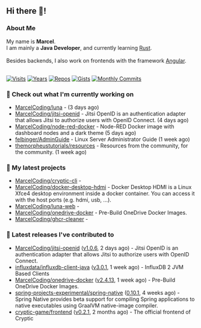 ## Hi there 👋!




### About Me

My name is **Marcel**.<br>
I am mainly a **Java Developer**, and currently learning [Rust](https://www.rust-lang.org).<br>
<br>
Besides backends, I also work on frontends with the framework [Angular](https://angular.io).
<br>
<br>

[![Visits](https://badges.pufler.dev/visits/MarcelCoding/MarcelCoding?style=flat-square&color=black&logo=github)](https://github.com/MarcelCoding)
[![Years](https://badges.pufler.dev/years/MarcelCoding?style=flat-square&color=black&logo=github)](https://github.com/MarcelCoding)
[![Repos](https://badges.pufler.dev/repos/MarcelCoding?style=flat-square&color=black&logo=github)](https://github.com/MarcelCoding?tab=repositories)
[![Gists](https://badges.pufler.dev/gists/MarcelCoding?style=flat-square&color=black&logo=github)](https://gist.github.com/MarcelCoding)
[![Monthly Commits](https://badges.pufler.dev/commits/monthly/MarcelCoding?style=flat-square&color=black&logo=github)](https://github.com/MarcelCoding)

### 👷 Check out what I'm currently working on

- [MarcelCoding/luna](https://github.com/MarcelCoding/luna) -  (3 days ago)
- [MarcelCoding/jitsi-openid](https://github.com/MarcelCoding/jitsi-openid) - Jitsi OpenID is an authentication adapter that allows Jitsi to authorize users with OpenID Connect. (4 days ago)
- [MarcelCoding/node-red-docker](https://github.com/MarcelCoding/node-red-docker) - Node-RED Docker image with dashboard nodes and a dark theme (5 days ago)
- [felbinger/AdminGuide](https://github.com/felbinger/AdminGuide) - Linux Server Administrator Guide (1 week ago)
- [themorpheustutorials/resources](https://github.com/themorpheustutorials/resources) - Resources from the community, for the community. (1 week ago)

### 🌱 My latest projects

- [MarcelCoding/cryptic-cli](https://github.com/MarcelCoding/cryptic-cli) - 
- [MarcelCoding/docker-desktop-hdmi](https://github.com/MarcelCoding/docker-desktop-hdmi) - Docker Desktop HDMI is a Linux Xfce4 desktop environment inside a docker container. You can access it with the host ports (e.g. hdmi, usb, ...).
- [MarcelCoding/luna-web](https://github.com/MarcelCoding/luna-web) - 
- [MarcelCoding/onedrive-docker](https://github.com/MarcelCoding/onedrive-docker) - Pre-Build OneDrive Docker Images.
- [MarcelCoding/ghcr-cleaner](https://github.com/MarcelCoding/ghcr-cleaner) - 

### 🔭 Latest releases I've contributed to

- [MarcelCoding/jitsi-openid](https://github.com/MarcelCoding/jitsi-openid) ([v1.0.6](https://github.com/MarcelCoding/jitsi-openid/releases/tag/v1.0.6), 2 days ago) - Jitsi OpenID is an authentication adapter that allows Jitsi to authorize users with OpenID Connect.
- [influxdata/influxdb-client-java](https://github.com/influxdata/influxdb-client-java) ([v3.0.1](https://github.com/influxdata/influxdb-client-java/releases/tag/v3.0.1), 1 week ago) - InfluxDB 2 JVM Based Clients
- [MarcelCoding/onedrive-docker](https://github.com/MarcelCoding/onedrive-docker) ([v2.4.13](https://github.com/MarcelCoding/onedrive-docker/releases/tag/v2.4.13), 1 week ago) - Pre-Build OneDrive Docker Images.
- [spring-projects-experimental/spring-native](https://github.com/spring-projects-experimental/spring-native) ([0.10.1](https://github.com/spring-projects-experimental/spring-native/releases/tag/0.10.1), 4 weeks ago) - Spring Native provides beta support for compiling Spring applications to native executables using GraalVM native-image compiler.
- [cryptic-game/frontend](https://github.com/cryptic-game/frontend) ([v0.2.1](https://github.com/cryptic-game/frontend/releases/tag/v0.2.1), 2 months ago) - The official frontend of Cryptic


